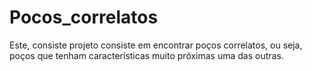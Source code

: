 # Pocos_correlatos
Este, consiste projeto consiste em encontrar poços correlatos, ou seja, poços que tenham características muito próximas uma das outras.
